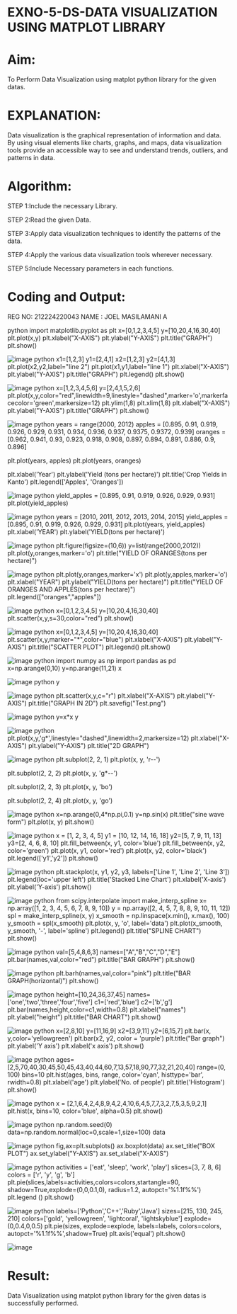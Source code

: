 # EXNO-5-DS-DATA VISUALIZATION USING MATPLOT LIBRARY

# Aim:
  To Perform Data Visualization using matplot python library for the given datas.

# EXPLANATION:
Data visualization is the graphical representation of information and data. By using visual elements like charts, graphs, and maps, data visualization tools provide an accessible way to see and understand trends, outliers, and patterns in data.

# Algorithm:
STEP 1:Include the necessary Library.

STEP 2:Read the given Data.

STEP 3:Apply data visualization techniques to identify the patterns of the data.

STEP 4:Apply the various data visualization tools wherever necessary.

STEP 5:Include Necessary parameters in each functions.

# Coding and Output:

REG NO: 212224220043
NAME  : JOEL MASILAMANI A


python
import matplotlib.pyplot as plt
x=[0,1,2,3,4,5]
y=[10,20,4,16,30,40]
plt.plot(x,y)
plt.xlabel("X-AXIS")
plt.ylabel("Y-AXIS")
plt.title("GRAPH")
plt.show()

![image](https://github.com/user-attachments/assets/e6f963c3-01c4-43b8-ad59-5b3356d20a2f)
python
x1=[1,2,3]
y1=[2,4,1]
x2=[1,2,3]
y2=[4,1,3]
plt.plot(x2,y2,label="line 2")
plt.plot(x1,y1,label="line 1")
plt.xlabel("X-AXIS")
plt.ylabel("Y-AXIS")
plt.title("GRAPH")
plt.legend()
plt.show()


![image](https://github.com/user-attachments/assets/533fcc25-0ab3-4d30-af97-3e7c360a041a)
python
x=[1,2,3,4,5,6]
y=[2,4,1,5,2,6]
plt.plot(x,y,color="red",linewidth=9,linestyle="dashed",marker='o',markerfacecolor='green',markersize=12)
plt.ylim(1,8)
plt.xlim(1,8)
plt.xlabel("X-AXIS")
plt.ylabel("Y-AXIS")
plt.title("GRAPH")
plt.show()


![image](https://github.com/user-attachments/assets/66b748af-f252-446d-9f31-87143806d950)
python
years = range(2000, 2012)
apples = [0.895, 0.91, 0.919, 0.926, 0.929, 0.931, 0.934, 0.936, 0.937, 0.9375, 0.9372, 0.939]
oranges = [0.962, 0.941, 0.93, 0.923, 0.918, 0.908, 0.897, 0.894, 0.891, 0.886, 0.9, 0.896]

plt.plot(years, apples)
plt.plot(years, oranges)

plt.xlabel('Year')
plt.ylabel('Yield (tons per hectare)')
plt.title('Crop Yields in Kanto')
plt.legend(['Apples', 'Oranges'])


![image](https://github.com/user-attachments/assets/ddefa414-6d01-43f6-abb2-4d26c6626460)
python
yield_apples = [0.895, 0.91, 0.919, 0.926, 0.929, 0.931]
plt.plot(yield_apples)


![image](https://github.com/user-attachments/assets/c030b27d-bbbb-4024-96f2-d9cb273851d8)
python
years = [2010, 2011, 2012, 2013, 2014, 2015]
yield_apples = [0.895, 0.91, 0.919, 0.926, 0.929, 0.931]
plt.plot(years, yield_apples)
plt.xlabel('YEAR')
plt.ylabel('YIELD(tons per hectare)')


![image](https://github.com/user-attachments/assets/6f3089ec-8e97-468d-9c39-d72e7b050031)
python
plt.figure(figsize=(10,6))
y=list(range(2000,2012))
plt.plot(y,oranges,marker='o')
plt.title("YIELD OF ORANGES(tons per hectare)")


![image](https://github.com/user-attachments/assets/09400eae-1c69-4fe8-bf04-369e0f775bec)
python
plt.plot(y,oranges,marker='x')
plt.plot(y,apples,marker='o')
plt.xlabel("YEAR")
plt.ylabel("YIELD(tons per hectare)")
plt.title("YIELD OF ORANGES AND APPLES(tons per hectare)")
plt.legend(["oranges","apples"])


![image](https://github.com/user-attachments/assets/98445f98-d9f3-4ae7-9b1a-5a0cf7da215f)
python
x=[0,1,2,3,4,5]
y=[10,20,4,16,30,40]
plt.scatter(x,y,s=30,color="red")
plt.show()


![image](https://github.com/user-attachments/assets/e7bb1233-036a-4250-b60c-3bb1ca389e27)
python
x=[0,1,2,3,4,5]
y=[10,20,4,16,30,40]
plt.scatter(x,y,marker="*",color="blue")
plt.xlabel("X-AXIS")
plt.ylabel("Y-AXIS")
plt.title("SCATTER PLOT")
plt.legend()
plt.show()


![image](https://github.com/user-attachments/assets/3e8db8c9-2ea9-4370-9c8f-2c6b9c22e62d)
python
import numpy as np
import pandas as pd
x=np.arange(0,10)
y=np.arange(11,21)
x


![image](https://github.com/user-attachments/assets/4535e010-9150-461e-b838-26d70c9fc66b)
python
y


![image](https://github.com/user-attachments/assets/5bfcc40e-f79f-4bde-9d1a-1223840b3247)
python
plt.scatter(x,y,c="r")
plt.xlabel("X-AXIS")
plt.ylabel("Y-AXIS")
plt.title("GRAPH IN 2D")
plt.savefig("Test.png")


![image](https://github.com/user-attachments/assets/edcb0655-c683-4689-b09d-068840ba440c)
python
y=x*x
y


![image](https://github.com/user-attachments/assets/01dcebdd-2422-40a8-a138-7fc57b63b416)
python
plt.plot(x,y,'g*',linestyle="dashed",linewidth=2,markersize=12)
plt.xlabel("X-AXIS")
plt.ylabel("Y-AXIS")
plt.title("2D GRAPH")


![image](https://github.com/user-attachments/assets/4dd7f126-daa3-41a2-bac8-d4a699b2e4bc)
python
plt.subplot(2, 2, 1)
plt.plot(x, y, 'r--')

plt.subplot(2, 2, 2)
plt.plot(x, y, 'g*--')

plt.subplot(2, 2, 3)
plt.plot(x, y, 'bo')

plt.subplot(2, 2, 4)
plt.plot(x, y, 'go')


![image](https://github.com/user-attachments/assets/322f105d-7558-4741-a7ad-0e780a4d99c8)
python
x=np.arange(0,4*np.pi,0.1)
y=np.sin(x)
plt.title("sine wave form")
plt.plot(x, y)
plt.show()



![image](https://github.com/user-attachments/assets/0532cadd-fedd-4abd-ab01-7f2129dec995)
python
x = [1, 2, 3, 4, 5]
y1 = [10, 12, 14, 16, 18]
y2=[5, 7, 9, 11, 13]
y3=[2, 4, 6, 8, 10]
plt.fill_between(x, y1, color='blue')
plt.fill_between(x, y2, color='green')
plt.plot(x, y1, color='red')
plt.plot(x, y2, color='black')
plt.legend(['y1','y2'])
plt.show()


![image](https://github.com/user-attachments/assets/d26085db-547e-4520-b3c7-8dd0e2452296)
python
plt.stackplot(x, y1, y2, y3, labels=['Line 1', 'Line 2', 'Line 3'])
plt.legend(loc='upper left')
plt.title('Stacked Line Chart')
plt.xlabel('X-axis')
plt.ylabel('Y-axis')
plt.show()


![image](https://github.com/user-attachments/assets/6e4ca601-2c7d-4584-84a0-6d885b6e4138)
python
from scipy.interpolate import make_interp_spline
x= np.array([1, 2, 3, 4, 5, 6, 7, 8, 9, 10])
y = np.array([2, 4, 5, 7, 8, 8, 9, 10, 11, 12])
spl = make_interp_spline(x, y)
x_smooth = np.linspace(x.min(), x.max(), 100)
y_smooth = spl(x_smooth)
plt.plot(x, y, 'o', label='data')
plt.plot(x_smooth, y_smooth, '-', label='spline')
plt.legend()
plt.title("SPLINE CHART")
plt.show()


![image](https://github.com/user-attachments/assets/ecc696e9-1240-477b-95df-ed258fa945cf)
python
val=[5,4,8,6,3]
names=["A","B","C","D","E"]
plt.bar(names,val,color="red")
plt.title("BAR GRAPH")
plt.show()


![image](https://github.com/user-attachments/assets/0d1449e7-757d-47b6-8777-951046dcc6ec)
python
plt.barh(names,val,color="pink")
plt.title("BAR GRAPH(horizontal)")
plt.show()


![image](https://github.com/user-attachments/assets/dfe2ac34-9cb2-42bf-b69e-e7ede87f1215)
python
height=[10,24,36,37,45]
names=['one','two','three','four','five']
c1=['red','blue']
c2=['b','g']
plt.bar(names,height,color=c1,width=0.8)
plt.xlabel("names")
plt.ylabel("height")
plt.title("BAR CHART")
plt.show()


![image](https://github.com/user-attachments/assets/a5b7d71c-62d8-4e56-baa9-fe3d7affe05d)
python
x=[2,8,10]
y=[11,16,9] 
x2=[3,9,11] 
y2=[6,15,7]
plt.bar(x, y,color='yellowgreen') 
plt.bar(x2, y2, color = 'purple')
plt.title("Bar graph")
plt.ylabel('Y axis')
plt.xlabel('x axis')
plt.show()


![image](https://github.com/user-attachments/assets/38219006-1b9f-43aa-aae5-7c6bc6fc5258)
python
ages=[2,5,70,40,30,45,50,45,43,40,44,60,7,13,57,18,90,77,32,21,20,40]
range=(0, 100)
bins=10
plt.hist(ages, bins, range, color='cyan', histtype='bar', rwidth=0.8)
plt.xlabel('age')
plt.ylabel('No. of people')
plt.title('Histogram')
plt.show()


![image](https://github.com/user-attachments/assets/431ea6bf-d3e2-4848-b797-2b9d4f51516b)
python
x = [2,1,6,4,2,4,8,9,4,2,4,10,6,4,5,7,7,3,2,7,5,3,5,9,2,1]
plt.hist(x, bins=10, color='blue', alpha=0.5)
plt.show()



![image](https://github.com/user-attachments/assets/99fefd74-333a-463a-ab6f-726ec7cecf15)
python
np.random.seed(0)
data=np.random.normal(loc=0,scale=1,size=100)
data


![image](https://github.com/user-attachments/assets/03d8540f-60ae-468d-9ae0-f56e0e16f7b9)
python
fig,ax=plt.subplots()
ax.boxplot(data)
ax.set_title("BOX PLOT")
ax.set_ylabel("Y-AXIS")
ax.set_xlabel("X-AXIS")


![image](https://github.com/user-attachments/assets/765b76af-0126-460c-b2fa-64c3e8b44570)
python
activities = ['eat', 'sleep', 'work', 'play']
slices=[3, 7, 8, 6]
colors = ['r', 'y', 'g', 'b']
plt.pie(slices,labels=activities,colors=colors,startangle=90, 
        shadow=True,explode=(0,0,0.1,0), radius=1.2, autopct='%1.1f%%')
plt.legend ()
plt.show()


![image](https://github.com/user-attachments/assets/b56e792a-957c-44bb-b4df-b2648ea9f30a)
python
labels=['Python','C++','Ruby','Java']
sizes=[215, 130, 245, 210] 
colors=['gold', 'yellowgreen', 'lightcoral', 'lightskyblue'] 
explode=(0,0.4,0,0.5)
plt.pie(sizes, explode=explode, labels=labels, colors=colors, autopct='%1.1f%%',shadow=True)
plt.axis('equal')
plt.show()


![image](https://github.com/user-attachments/assets/64d715a0-e308-4fc7-8ef3-b08e1a1c9bf8)

# Result:
Data Visualization using matplot python library for the given datas is successfully performed.